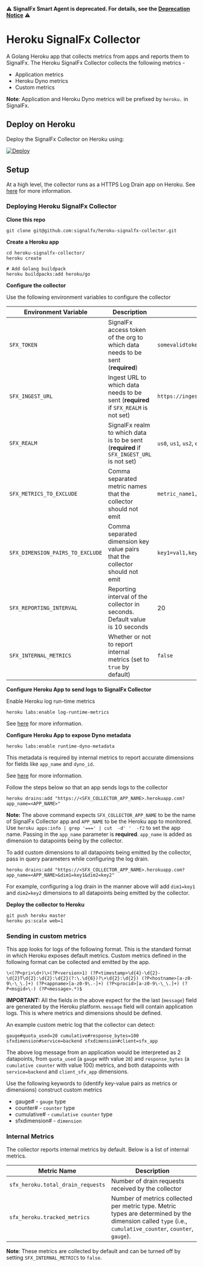 :warning: **SignalFx Smart Agent is deprecated. For details, see the [Deprecation Notice](https://github.com/signalfx/signalfx-agent/blob/main/docs/smartagent-deprecation-notice.md)** :warning:

# Heroku SignalFx Collector

A Golang Heroku app that collects metrics from apps and reports them to SignalFx. The Heroku SignalFx Collector
collects the following metrics -

- Application metrics
- Heroku Dyno metrics
- Custom metrics

**Note**: Application and Heroku Dyno metrics will be prefixed by `heroku.` in SignalFx.

## Deploy on Heroku

Deploy the SignalFx Collector on Heroku using:

[![Deploy](https://www.herokucdn.com/deploy/button.png)](https://heroku.com/deploy)

## Setup

At a high level, the collector runs as a HTTPS Log Drain app on Heroku. See [here](https://devcenter.heroku.com/articles/log-drains#https-drains) for more information.

### Deploying Heroku SignalFx Collector

**Clone this repo**

```
git clone git@github.com:signalfx/heroku-signalfx-collector.git
```

**Create a Heroku app**

```
cd heroku-signalfx-collector/
heroku create

# Add Golang buildpack
heroku buildpacks:add heroku/go
```

**Configure the collector**

Use the following environment variables to configure the collector

| Environment Variable             | Description                                                                              | Example                                  |
|----------------------------------|------------------------------------------------------------------------------------------|------------------------------------------|
| `SFX_TOKEN`                      | SignalFx access token of the org to which data needs to be sent (**required**)           | `somevalidtoken`                         |
| `SFX_INGEST_URL`                 | Ingest URL to which data needs to be sent (**required** if `SFX_REALM` is not set)       | `https://ingest.us0.signalfx.com`        |
| `SFX_REALM`                      | SignalFx realm to which data is to be sent (**required** if `SFX_INGEST_URL` is not set) | `us0`, `us1`, `us2`, `eu0`, `ap0`        |
| `SFX_METRICS_TO_EXCLUDE`         | Comma separated metric names that the collector should not emit                          | `metric_name1,metric_name2,metric_name3` |
| `SFX_DIMENSION_PAIRS_TO_EXCLUDE` | Comma separated dimension key value pairs that the collector should not emit             | `key1=val1,key2=val2`                    |
| `SFX_REPORTING_INTERVAL`         | Reporting interval of the collector in seconds. Default value is 10 seconds              | 20                                       |
| `SFX_INTERNAL_METRICS`           | Whether or not to report internal metrics (set to `true` by default)                     | `false`                                  |

**Configure Heroku App to send logs to SignalFx Collector**

Enable Heroku log run-time metrics

```
heroku labs:enable log-runtime-metrics
```

See [here](https://devcenter.heroku.com/articles/log-runtime-metrics) for more information.

**Configure Heroku App to expose Dyno metadata**

```
heroku labs:enable runtime-dyno-metadata
```

This metadata is required by internal metrics to report accurate dimensions for fields like `app_name` and `dyno_id`.

See [here](https://devcenter.heroku.com/articles/dyno-metadata) for more information.

Follow the steps below so that an app sends logs to the collector

```
heroku drains:add "https://<SFX_COLLECTOR_APP_NAME>.herokuapp.com?app_name=<APP_NAME>"
```

**Note:** The above command expects `SFX_COLLECTOR_APP_NAME` to be the name of SignalFx Collector
app and `APP_NAME` to be the Heroku app to monitored. Use `heroku apps:info | grep '===' | cut  -d' '  -f2`
to set the app name. Passing in the `app_name` parameter is **required**. `app_name` is added as
dimension to datapoints being by the collector.

To add custom dimensions to all datapoints being emitted by the collector, pass in query parameters while configuring
the log drain.

```
heroku drains:add "https://<SFX_COLLECTOR_APP_NAME>.herokuapp.com?app_name=<APP_NAME>&dim1=key1&dim2=key2"
```

For example, configuring a log drain in the manner above will add `dim1=key1` and `dim2=key2` dimensions to all
datapoints being emitted by the collector.

**Deploy the collector to Heroku**

```
git push heroku master
heroku ps:scale web=1
```

### Sending in custom metrics

This app looks for logs of the following format. This is the standard format in which Heroku exposes default metrics.
Custom metrics defined in the following format can be collected and emitted by the app.

```
\<(?P<pri>\d+)\>(?P<version>1) (?P<timestamp>\d{4}-\d{2}-\d{2}T\d{2}:\d{2}:\d{2}(?:\.\d{6})?\+\d{2}:\d{2}) (?P<hostname>[a-z0-9\-\_\.]+) (?P<appname>[a-z0-9\.-]+) (?P<procid>[a-z0-9\-\_\.]+) (?P<msgid>\-) (?P<message>.*)$
```

**IMPORTANT:** All the fields in the above expect for the the last (`message`) field are generated by the Heroku
platform. `message` field will contain application logs. This is where metrics and dimensions should be defined.

An example custom metric log that the collector can detect:

```
gauge#quota_used=20 cumulative#response_bytes=100 sfxdimension#service=backend sfxdimension#client=sfx_app
```

The above log message from an application would be interpreted as 2 datapoints, from `quota_used` (a `gauge` with value `20`)
and `response_bytes` (a `cumulative counter` with value 100) metrics, and both datapoints with `service=backend` and
`client_sfx_app` dimensions.

Use the following keywords to (identify key-value pairs as metrics or dimensions) construct custom metrics

- gauge# -  `gauge` type
- counter# - `counter` type
- cumulative# - `cumulative counter` type
- sfxdimension# - `dimension`

### Internal Metrics

The collector reports internal metrics by default. Below is a list of internal metrics.

| Metric Name                       | Description                                                                                                                                               |
|-----------------------------------|-----------------------------------------------------------------------------------------------------------------------------------------------------------|
| `sfx_heroku.total_drain_requests` | Number of drain requests received by the collector                                                                                                        |
| `sfx_heroku.tracked_metrics`      | Number of metrics collected per metric type. Metric types are determined by the dimension called `type` (i.e., `cumulative_counter`, `counter`, `gauge`). |

**Note**: These metrics are collected by default and can be turned off by setting `SFX_INTERNAL_METRICS` to `false`.
